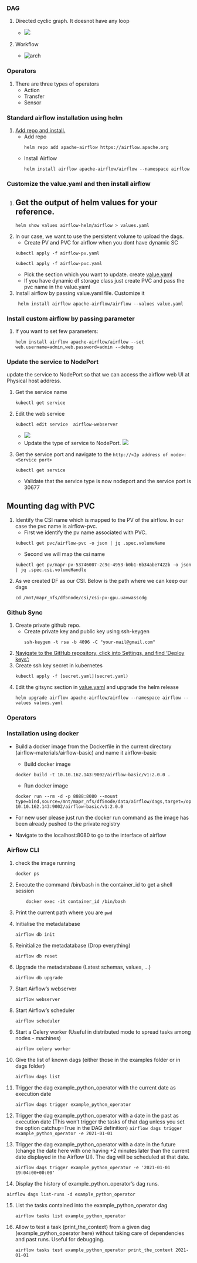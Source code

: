 ### DAG
1. Directed cyclic graph. It doesnot have any loop 
   - ![](dag'.png)  

2. Workflow
    - ![arch](image.png)

### Operators
1. There are three types of operators
    - Action
    - Transfer
    - Sensor


### Standard airflow installation using helm
1. [Add repo and install.](https://artifacthub.io/packages/helm/airflow-helm/airflow)
    - Add repo
        ```
        helm repo add apache-airflow https://airflow.apache.org
        ```
    -  Install Airflow
        ```
        helm install airflow apache-airflow/airflow --namespace airflow
        ```
### Customize the value.yaml and then  install airflow
1. Get the output of helm values for your reference.
    - 
    ```
    helm show values airflow-helm/airflow > values.yaml
    ```
2. In our case, we want to use the persistent volume to upload the dags.
    - Create PV and PVC for airflow when you dont have dynamic SC
    ```
    kubectl apply -f airflow-pv.yaml
    ```
    ```
    kubectl apply -f airflow-pvc.yaml
    ```
    - Pick the section which you want to update. create [value.yaml](value.yaml)
    - If you have dynamic df storage class just create PVC and pass the pvc name in the value.yaml
3. Install airflow by passing value.yaml file. Customize it 
    ```
     helm install airflow apache-airflow/airflow --values value.yaml
     ```
### Install custom airflow by passing parameter

1. If you want to set few parameters:
    ```
    helm install airflow apache-airflow/airflow --set web.username=admin,web.password=admin --debug
    ```
### Update the service to NodePort
update the service to NodePort so that we can access the airflow web UI at Physical host address.
1. Get the service name
    ```
    kubectl get service
    ```
2. Edit the web service
    ```
    kubectl edit service  airflow-webserver 
    ```
    - ![](servicename.png)  
    - Update the type of service to NodePort.
    ![](nodeport.png)  

6. Get the service port and navigate to the `http://<Ip address of node>:<Service port>`
    ```
    kubectl get service
    ```
    - Validate that the service type is now nodeport and the  service port is 30677
    

## Mounting dag with PVC
1. Identify the CSI name which is mapped to the PV of the airflow. In our case the pvc name is airflow-pvc. 
    - First we identify the pv name associated with PVC. 
    ```
    kubectl get pvc/airflow-pvc -o json | jq .spec.volumeName
    ```
    - Second we will map the csi name
    ```
    kubectl get pv/mapr-pv-53746007-2c9c-4953-b0b1-6b34abe7422b -o json | jq .spec.csi.volumeHandle
    ```
2. As we created DF as our CSI. Below is the path where we can keep our dags
    ```
    cd /mnt/mapr_nfs/df5node/csi/csi-pv-gpu.uavwasscdg
    ```


### Github Sync

1. Create private github repo.
    - Create private key and public key using ssh-keygen
        ```
        ssh-keygen -t rsa -b 4096 -C "your-mail@gmail.com"
        ```
2. [Navigate to the GitHub repository, click into Settings, and find ‘Deploy keys’:](https://hungngph.medium.com/airflow-on-kubernetes-with-helm-c795545325dc)
3. Create ssh key secret in kubernetes
    ```
    kubectl apply -f [secret.yaml](secret.yaml)
    ```
4. Edit the gitsync section in [value.yaml](value.yaml) and upgrade the helm release
    ```
    helm upgrade airflow apache-airflow/airflow --namespace airflow --values values.yaml
    ```


### Operators

    
### Installation using docker

* Build a docker image from the Dockerfile in the current directory (airflow-materials/airflow-basic)  and name it airflow-basic
    -   Build docker image 
    ```
    docker build -t 10.10.162.143:9002/airflow-basic/v1:2.0.0 .
    ```
    - Run docker image
    ```
    docker run --rm -d -p 8888:8080 --mount type=bind,source=/mnt/mapr_nfs/df5node/data/airflow/dags,target=/opt/airflow/dags  10.10.162.143:9002/airflow-basic/v1:2.0.0
    ```

* For new user please just run the docker run command as the image has been already pushed to the private registry

* Navigate to the localhost:8080 to go to the interface of airflow
### Airflow CLI

1. check the image running
    ```
    docker ps
    ```

2. Execute the command /bin/bash in the container_id to get a shell session
    ```
        docker exec -it container_id /bin/bash
    ```

3.  Print the current path where you are
`pwd`

4. Initialise the metadatabase
    ```
    airflow db init
    ```

5. Reinitialize the metadatabase (Drop everything)
    ```
    airflow db reset
    ```
6. Upgrade the metadatabase (Latest schemas, values, ...)
    ```
    airflow db upgrade
    ```
7. Start Airflow’s webserver
    ```
    airflow webserver
    ```
8. Start Airflow’s scheduler
    ```
    airflow scheduler
    ```
9. Start a Celery worker (Useful in distributed mode to spread tasks among nodes - machines)
    ```
    airflow celery worker
    ``` 
10. Give the list of known dags (either those in the examples folder or in dags folder)

    ```
    airflow dags list
    ``` 

11. Trigger the dag example_python_operator with the current date as execution date
    ```
    airflow dags trigger example_python_operator
    ```
12.  Trigger the dag example_python_operator with a date in the past as execution date (This won’t trigger the tasks of that dag unless you set the option catchup=True in the DAG definition)
    ```
    airflow dags trigger example_python_operator -e 2021-01-01
    ```
13. Trigger the dag example_python_operator with a date in the future (change the date here with one having +2 minutes later than the current date displayed in the Airflow UI). The dag will be scheduled at that date.
    ```
    airflow dags trigger example_python_operator -e '2021-01-01 19:04:00+00:00'
    ```

14.  Display the history of example_python_operator’s dag runs.
```
airflow dags list-runs -d example_python_operator
```
15. List the tasks contained into the example_python_operator dag
    ```
    airflow tasks list example_python_operator
    ```

16. Allow to test a task (print_the_context) from a given dag (example_python_operator here) without taking care of dependencies and past runs. Useful for debugging.
    ```
    airflow tasks test example_python_operator print_the_context 2021-01-01
    ```



